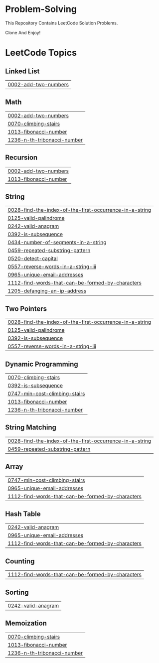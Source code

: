 # Problem-Solving
This Repository Contains LeetCode Solution Problems.

Clone And Enjoy!

<!---LeetCode Topics Start-->
# LeetCode Topics
## Linked List
|  |
| ------- |
| [0002-add-two-numbers](https://github.com/Bechir-Marco/ProblemSolving/tree/master/0002-add-two-numbers) |
## Math
|  |
| ------- |
| [0002-add-two-numbers](https://github.com/Bechir-Marco/ProblemSolving/tree/master/0002-add-two-numbers) |
| [0070-climbing-stairs](https://github.com/Bechir-Marco/ProblemSolving/tree/master/0070-climbing-stairs) |
| [1013-fibonacci-number](https://github.com/Bechir-Marco/ProblemSolving/tree/master/1013-fibonacci-number) |
| [1236-n-th-tribonacci-number](https://github.com/Bechir-Marco/ProblemSolving/tree/master/1236-n-th-tribonacci-number) |
## Recursion
|  |
| ------- |
| [0002-add-two-numbers](https://github.com/Bechir-Marco/ProblemSolving/tree/master/0002-add-two-numbers) |
| [1013-fibonacci-number](https://github.com/Bechir-Marco/ProblemSolving/tree/master/1013-fibonacci-number) |
## String
|  |
| ------- |
| [0028-find-the-index-of-the-first-occurrence-in-a-string](https://github.com/Bechir-Marco/ProblemSolving/tree/master/0028-find-the-index-of-the-first-occurrence-in-a-string) |
| [0125-valid-palindrome](https://github.com/Bechir-Marco/ProblemSolving/tree/master/0125-valid-palindrome) |
| [0242-valid-anagram](https://github.com/Bechir-Marco/ProblemSolving/tree/master/0242-valid-anagram) |
| [0392-is-subsequence](https://github.com/Bechir-Marco/ProblemSolving/tree/master/0392-is-subsequence) |
| [0434-number-of-segments-in-a-string](https://github.com/Bechir-Marco/ProblemSolving/tree/master/0434-number-of-segments-in-a-string) |
| [0459-repeated-substring-pattern](https://github.com/Bechir-Marco/ProblemSolving/tree/master/0459-repeated-substring-pattern) |
| [0520-detect-capital](https://github.com/Bechir-Marco/ProblemSolving/tree/master/0520-detect-capital) |
| [0557-reverse-words-in-a-string-iii](https://github.com/Bechir-Marco/ProblemSolving/tree/master/0557-reverse-words-in-a-string-iii) |
| [0965-unique-email-addresses](https://github.com/Bechir-Marco/ProblemSolving/tree/master/0965-unique-email-addresses) |
| [1112-find-words-that-can-be-formed-by-characters](https://github.com/Bechir-Marco/ProblemSolving/tree/master/1112-find-words-that-can-be-formed-by-characters) |
| [1205-defanging-an-ip-address](https://github.com/Bechir-Marco/ProblemSolving/tree/master/1205-defanging-an-ip-address) |
## Two Pointers
|  |
| ------- |
| [0028-find-the-index-of-the-first-occurrence-in-a-string](https://github.com/Bechir-Marco/ProblemSolving/tree/master/0028-find-the-index-of-the-first-occurrence-in-a-string) |
| [0125-valid-palindrome](https://github.com/Bechir-Marco/ProblemSolving/tree/master/0125-valid-palindrome) |
| [0392-is-subsequence](https://github.com/Bechir-Marco/ProblemSolving/tree/master/0392-is-subsequence) |
| [0557-reverse-words-in-a-string-iii](https://github.com/Bechir-Marco/ProblemSolving/tree/master/0557-reverse-words-in-a-string-iii) |
## Dynamic Programming
|  |
| ------- |
| [0070-climbing-stairs](https://github.com/Bechir-Marco/ProblemSolving/tree/master/0070-climbing-stairs) |
| [0392-is-subsequence](https://github.com/Bechir-Marco/ProblemSolving/tree/master/0392-is-subsequence) |
| [0747-min-cost-climbing-stairs](https://github.com/Bechir-Marco/ProblemSolving/tree/master/0747-min-cost-climbing-stairs) |
| [1013-fibonacci-number](https://github.com/Bechir-Marco/ProblemSolving/tree/master/1013-fibonacci-number) |
| [1236-n-th-tribonacci-number](https://github.com/Bechir-Marco/ProblemSolving/tree/master/1236-n-th-tribonacci-number) |
## String Matching
|  |
| ------- |
| [0028-find-the-index-of-the-first-occurrence-in-a-string](https://github.com/Bechir-Marco/ProblemSolving/tree/master/0028-find-the-index-of-the-first-occurrence-in-a-string) |
| [0459-repeated-substring-pattern](https://github.com/Bechir-Marco/ProblemSolving/tree/master/0459-repeated-substring-pattern) |
## Array
|  |
| ------- |
| [0747-min-cost-climbing-stairs](https://github.com/Bechir-Marco/ProblemSolving/tree/master/0747-min-cost-climbing-stairs) |
| [0965-unique-email-addresses](https://github.com/Bechir-Marco/ProblemSolving/tree/master/0965-unique-email-addresses) |
| [1112-find-words-that-can-be-formed-by-characters](https://github.com/Bechir-Marco/ProblemSolving/tree/master/1112-find-words-that-can-be-formed-by-characters) |
## Hash Table
|  |
| ------- |
| [0242-valid-anagram](https://github.com/Bechir-Marco/ProblemSolving/tree/master/0242-valid-anagram) |
| [0965-unique-email-addresses](https://github.com/Bechir-Marco/ProblemSolving/tree/master/0965-unique-email-addresses) |
| [1112-find-words-that-can-be-formed-by-characters](https://github.com/Bechir-Marco/ProblemSolving/tree/master/1112-find-words-that-can-be-formed-by-characters) |
## Counting
|  |
| ------- |
| [1112-find-words-that-can-be-formed-by-characters](https://github.com/Bechir-Marco/ProblemSolving/tree/master/1112-find-words-that-can-be-formed-by-characters) |
## Sorting
|  |
| ------- |
| [0242-valid-anagram](https://github.com/Bechir-Marco/ProblemSolving/tree/master/0242-valid-anagram) |
## Memoization
|  |
| ------- |
| [0070-climbing-stairs](https://github.com/Bechir-Marco/ProblemSolving/tree/master/0070-climbing-stairs) |
| [1013-fibonacci-number](https://github.com/Bechir-Marco/ProblemSolving/tree/master/1013-fibonacci-number) |
| [1236-n-th-tribonacci-number](https://github.com/Bechir-Marco/ProblemSolving/tree/master/1236-n-th-tribonacci-number) |
<!---LeetCode Topics End-->